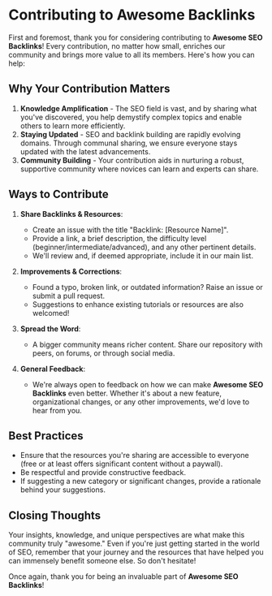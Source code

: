 # Contributing to Awesome Backlinks

First and foremost, thank you for considering contributing to **Awesome SEO Backlinks**! Every contribution, no matter how small, enriches our community and brings more value to all its members. Here's how you can help:

## Why Your Contribution Matters

1. **Knowledge Amplification** - The SEO field is vast, and by sharing what you've discovered, you help demystify complex topics and enable others to learn more efficiently.
2. **Staying Updated** - SEO and backlink building are rapidly evolving domains. Through communal sharing, we ensure everyone stays updated with the latest advancements.
3. **Community Building** - Your contribution aids in nurturing a robust, supportive community where novices can learn and experts can share.

## Ways to Contribute

1. **Share Backlinks & Resources**:
    - Create an issue with the title "Backlink: [Resource Name]".
    - Provide a link, a brief description, the difficulty level (beginner/intermediate/advanced), and any other pertinent details.
    - We'll review and, if deemed appropriate, include it in our main list.

2. **Improvements & Corrections**:
    - Found a typo, broken link, or outdated information? Raise an issue or submit a pull request.
    - Suggestions to enhance existing tutorials or resources are also welcomed!

3. **Spread the Word**: 
    - A bigger community means richer content. Share our repository with peers, on forums, or through social media.

4. **General Feedback**:
    - We're always open to feedback on how we can make **Awesome SEO Backlinks** even better. Whether it's about a new feature, organizational changes, or any other improvements, we'd love to hear from you.

## Best Practices

- Ensure that the resources you're sharing are accessible to everyone (free or at least offers significant content without a paywall).
- Be respectful and provide constructive feedback.
- If suggesting a new category or significant changes, provide a rationale behind your suggestions.

## Closing Thoughts

Your insights, knowledge, and unique perspectives are what make this community truly "awesome." Even if you're just getting started in the world of SEO, remember that your journey and the resources that have helped you can immensely benefit someone else. So don't hesitate!

Once again, thank you for being an invaluable part of **Awesome SEO Backlinks**!
